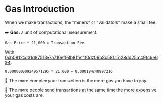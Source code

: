 # Gas Introduction

When we make transactions, the "miners" or "validators" make a small fee.

:arrow_right: **Gas:** a unit of computational measurement.



```console
Gas Price * 21,000 = Transaction Fee
```

With [0xb08124d31d87513e7a710ef94b81fef1f0d206b8c581a5128dd25a149fc6e694](https://rinkeby.etherscan.io/tx/0xb08124d31d87513e7a710ef94b81fef1f0d206b8c581a5128dd25a149fc6e694):

```console
0.000000009249571296 * 21,000 = 0.000194240997216
```

:cookie: The more complex your transaction is the more gas you have to pay.

:cookie: The more people send transactions at the same time the more expensive your gas costs are.

